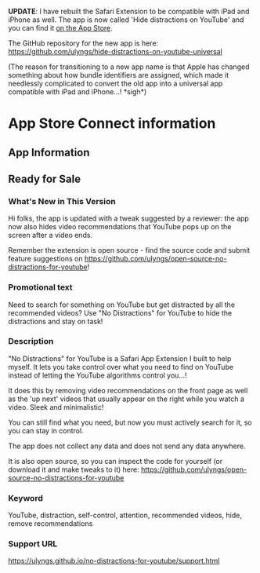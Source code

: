 **UPDATE**: I have rebuilt the Safari Extension to be compatible with iPad and iPhone as well. The app is now called 'Hide distractions on YouTube' and you can find it [on the App Store](https://apps.apple.com/app/id1598123949). 

The GitHub repository for the new app is here: https://github.com/ulyngs/hide-distractions-on-youtube-universal

(The reason for transitioning to a new app name is that Apple has changed something about how bundle identifiers are assigned, which made it needlessly complicated to convert the old app into a universal app compatible with iPad and iPhone...! \*sigh\*)


# App Store Connect information
## App Information


## Ready for Sale
### What's New in This Version
Hi folks, the app is updated with a tweak suggested by a reviewer: the app now also hides video recommendations that YouTube pops up on the screen after a video ends.

Remember the extension is open source - find the source code and submit feature suggestions on https://github.com/ulyngs/open-source-no-distractions-for-youtube!


### Promotional text
Need to search for something on YouTube but get distracted by all the recommended videos? Use "No Distractions" for YouTube to hide the distractions and stay on task!

### Description
"No Distractions" for YouTube is a Safari App Extension I built to help myself. It lets you take control over what you need to find on YouTube instead of letting the YouTube algorithms control you...!

It does this by removing video recommendations on the front page as well as the 'up next' videos that usually appear on the right while you watch a video. Sleek and minimalistic!

You can still find what you need, but now you must actively search for it, so you can stay in control.

The app does not collect any data and does not send any data anywhere.

It is also open source, so you can inspect the code for yourself (or download it and make tweaks to it) here: https://github.com/ulyngs/open-source-no-distractions-for-youtube

### Keyword
YouTube, distraction, self-control, attention, recommended videos, hide, remove recommendations

### Support URL
https://ulyngs.github.io/no-distractions-for-youtube/support.html
